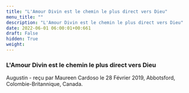 ```yaml
---
title: "L'Amour Divin est le chemin le plus direct vers Dieu"
menu_title: ""
description: "L'Amour Divin est le chemin le plus direct vers Dieu"
date: 2022-06-01 06:00:01+00:661
draft: False
hidden: True
weight:
---
```

### L'Amour Divin est le chemin le plus direct vers Dieu

Augustin - reçu par Maureen Cardoso le 28 Février 2019, Abbotsford, Colombie-Britannique, Canada.



